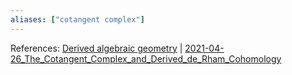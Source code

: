 ```yaml
---
aliases: ["cotangent complex"]
---
```


References: [Derived algebraic geometry](Derived%20algebraic%20geometry) | [2021-04-26_The_Cotangent_Complex_and_Derived_de_Rham_Cohomology](2021-04-26_The_Cotangent_Complex_and_Derived_de_Rham_Cohomology.md)